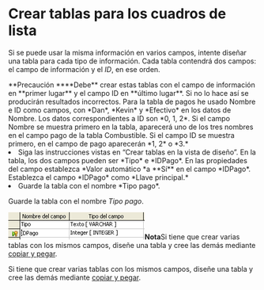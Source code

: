 
# Crear tablas para los cuadros de lista

Si se puede usar la misma información en varios campos, intente diseñar una tabla para cada tipo de información. Cada tabla contendrá dos campos: el campo de información y el *ID*, en ese orden.
<td width="16%" bgcolor="#ffd320">**Precaución **</td><td width="84%" valign="top">**Debe** crear estas tablas con el campo de información en **primer lugar** y el campo ID en **último lugar**. Si no lo hace así se producirán resultados incorrectos. Para la tabla de pagos he usado Nombre e ID como campos, con *Dan*, *Kevin* y *Efectivo* en los datos de Nombre. Los datos correspondientes a ID son *0, 1, 2*. Si el campo Nombre se muestra primero en la tabla, aparecerá uno de los tres nombres en el campo pago de la tabla Combustible. Si el campo ID se muestra primero, en el campo de pago aparecerán *1, 2* o *3.*</td>



<li>
Siga las instrucciones vistas en “Crear tablas en la vista de diseño”. En la tabla, los dos campos pueden ser *Tipo* e *IDPago*. En las propiedades del campo establezca *Valor automático *a **Sí** en el campo *IDPago*. Establezca el campo *IDPago* como *Llave principal.*<br />
</li>
<li>
Guarde la tabla con el nombre *Tipo pago*.
</li>

Guarde la tabla con el nombre *Tipo pago*.

![](img/CuadrosdeLista.png)<td width="15%" bgcolor="#94bd5e">**Nota**</td><td width="85%" valign="top">Si tiene que crear varias tablas con los mismos campos, diseñe una tabla y cree las demás mediante [copiar y pegar](crear_una_tabla_copiando_una_tabla_existente.html).</td>

Si tiene que crear varias tablas con los mismos campos, diseñe una tabla y cree las demás mediante [copiar y pegar](crear_una_tabla_copiando_una_tabla_existente.html).

